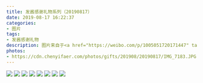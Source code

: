 ```yaml
---
title: 发酱感谢礼物系列（20190817）
date: 2019-08-17 16:22:37
categories:
- 图片
tags:
- 发酱感谢礼物
description: 图片来自于<a href="https://weibo.com/p/1005051720171447" target="_blank">quanmmmmm</a><br/> “谢谢翅膀龙的这盒starry night，家里书又喜＋1，这个游戏机我都没玩过哎。感觉你学习应该不错，愿你和家人一切都好。信写得很好哈，情真意切，一点也没有字迹潦草逻辑混乱。不过有个小错误我还是要纠正一下，我不是女低音，是女中高音谢谢里” ​​​ ​​​​​​ ​​​ ​​​ ​​​ ​ ​​​ ​​​​​​ ​
photos: 
- https://cdn.chenyifaer.com/photos/gifts/201908/20190817/IMG_7183.JPG
---
```


![](https://cdn.chenyifaer.com/photos/gifts/201908/20190817/IMG_7184.JPG)
![](https://cdn.chenyifaer.com/photos/gifts/201908/20190817/IMG_7185.JPG)
![](https://cdn.chenyifaer.com/photos/gifts/201908/20190817/IMG_7186.JPG)
![](https://cdn.chenyifaer.com/photos/gifts/201908/20190817/IMG_7187.JPG)
![](https://cdn.chenyifaer.com/photos/gifts/201908/20190817/IMG_7188.JPG)
![](https://cdn.chenyifaer.com/photos/gifts/201908/20190817/IMG_7189.JPG)
![](https://cdn.chenyifaer.com/photos/gifts/201908/20190817/IMG_7190.JPG)
![](https://cdn.chenyifaer.com/photos/gifts/201908/20190817/IMG_7191.JPG)
